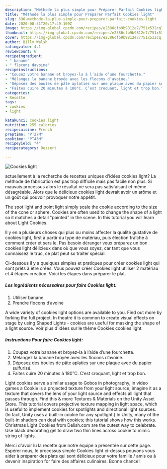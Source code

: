 ```yaml
---
description: "Méthode la plus simple pour Préparer Parfait Cookies light"
title: "Méthode la plus simple pour Préparer Parfait Cookies light"
slug: 696-methode-la-plus-simple-pour-preparer-parfait-cookies-light
date: 2020-08-31T20:17:49.109Z
image: https://img-global.cpcdn.com/recipes/e2386cfb9b9812e7/751x532cq70/cookies-light-photo-principale-de-la-recette.jpg
thumbnail: https://img-global.cpcdn.com/recipes/e2386cfb9b9812e7/751x532cq70/cookies-light-photo-principale-de-la-recette.jpg
cover: https://img-global.cpcdn.com/recipes/e2386cfb9b9812e7/751x532cq70/cookies-light-photo-principale-de-la-recette.jpg
author: Billy Walsh
ratingvalue: 4.1
reviewcount: 6
recipeingredient:
- " banane"
- " flocons davoine"
recipeinstructions:
- "Coupez votre banane et broyez-la à l’aide d’une fourchette."
- "Mélangez la banane broyée avec les flocons d’avoine."
- "Déposez des boules de pâte aplaties sur une plaque avec du papier sulfurisé."
- "Faites cuire 20 minutes à 180°C. C’est croquant, light et trop bon."
categories:
- Recette
tags:
- cookies
- light

katakunci: cookies light 
nutrition: 255 calories
recipecuisine: French
preptime: "PT27M"
cooktime: "PT43M"
recipeyield: "4"
recipecategory: Dessert

---
```



![Cookies light](https://img-global.cpcdn.com/recipes/e2386cfb9b9812e7/751x532cq70/cookies-light-photo-principale-de-la-recette.jpg)

actuellement à la recherche de recettes uniques d'idées cookies light? La méthode de fabrication est pas trop difficile mais pas facile non plus. Si mauvais processus alors le résultat ne sera pas satisfaisant et même désagréable. Alors que le délicieux cookies light devrait avoir un arôme et un goût qui pouvoir provoquer notre appétit.

The spot light and point light simply scale the cookie according to the size of the cone or sphere. Cookies are often used to change the shape of a light so it matches a detail &#34;painted&#34; in the scene. In this tutorial you will learn about Light Cookies.

Il y en a plusieurs choses qui plus ou moins affecter la qualité gustative de cookies light, first à partir du type de matériau, puis élection fraîche à comment créer et sers le. Pas besoin déranger veux préparez un bon cookies light délicieux dans où que vous soyez, car tant que vous connaissez le truc, ce plat peut so traiter spécial.


Ci-dessous il y a quelques simples et pratiques pour créer cookies light qui sont prêts à être créés. Vous pouvez créer Cookies light utiliser 2 matériau et 4 étapes création. Voici les étapes dans préparer le plat.

<!--inarticleads1-->

##### Les ingrédients nécessaires pour faire Cookies light:

1. Utiliser  banane
1. Prendre  flocons d’avoine


A wide variety of cookies light options are available to you. Find out more by forking the full project. In theatre it is common to create visual effects on stage by using Shaped Lights - cookies are useful for masking the shape of a light source. Voir plus d&#39;idées sur le thème Cookies cookies light. 

<!--inarticleads2-->

##### Instructions Pour faire Cookies light:

1. Coupez votre banane et broyez-la à l’aide d’une fourchette.
1. Mélangez la banane broyée avec les flocons d’avoine.
1. Déposez des boules de pâte aplaties sur une plaque avec du papier sulfurisé.
1. Faites cuire 20 minutes à 180°C. C’est croquant, light et trop bon.


Light cookies serve a similar usage to Gobos in photography, in video games a Cookie is a projected texture from your light source, imagine it as a texture that covers the lens of your light source and effects all light that passes through. Find this &amp; more Textures &amp; Materials on the Unity Asset Store. This tutorial covers projective texture mapping in light space, which is useful to implement cookies for spotlights and directional light sources. (In fact, Unity uses a built-in cookie for any spotlight.) In Unity, many of the built-in shaders can deal with cookies; this tutorial shows how this works. Christmas Light Cookies from Delish.com are the cutest way to celebrate. Use black decorating gel to draw two thin lines across cookie to mimic string of lights. 


Merci d'avoir lu la recette que notre équipe a présentée sur cette page. Espérer nous, le processus simple Cookies light ci-dessus pouvons vous aider à préparer des plats qui sont délicieux pour votre famille / amis ou à devenir inspiration for faire des affaires culinaires. Bonne chance!
